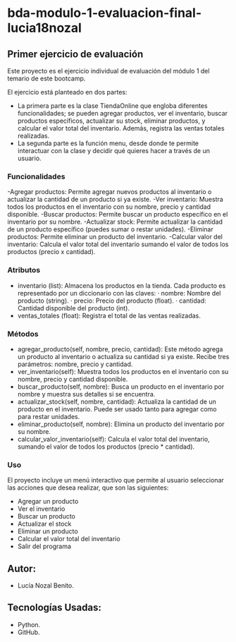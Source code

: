 # bda-modulo-1-evaluacion-final-lucia18nozal

## Primer ejercicio de evaluación
Este proyecto es el ejercicio individual de evaluación del módulo 1 del temario de este bootcamp.

El ejercicio está planteado en dos partes: 
- La primera parte es la clase TiendaOnline que engloba diferentes funcionalidades; se pueden agregar productos, ver el inventario, buscar productos específicos, actualizar su stock, eliminar productos, y calcular el valor total del inventario. Además, registra las ventas totales realizadas. 
- La segunda parte es la función menu, desde donde te permite interactuar con la clase y decidir qué quieres hacer a través de un usuario.

### Funcionalidades
-Agregar productos: Permite agregar nuevos productos al inventario o actualizar la cantidad de un producto si ya existe.
-Ver inventario: Muestra todos los productos en el inventario con su nombre, precio y cantidad disponible.
-Buscar productos: Permite buscar un producto específico en el inventario por su nombre.
-Actualizar stock: Permite actualizar la cantidad de un producto específico (puedes sumar o restar unidades).
-Eliminar productos: Permite eliminar un producto del inventario.
-Calcular valor del inventario: Calcula el valor total del inventario sumando el valor de todos los productos (precio x cantidad).

### Atributos
- inventario (list): Almacena los productos en la tienda. Cada producto es representado por un diccionario con las claves:
    · nombre: Nombre del producto (string).
    · precio: Precio del producto (float).
    · cantidad: Cantidad disponible del producto (int).
- ventas_totales (float): Registra el total de las ventas realizadas.

### Métodos
- agregar_producto(self, nombre, precio, cantidad): Este método agrega un producto al inventario o actualiza su cantidad si ya existe. Recibe tres parámetros: nombre, precio y cantidad.
- ver_inventario(self): Muestra todos los productos en el inventario con su nombre, precio y cantidad disponible.
- buscar_producto(self, nombre): Busca un producto en el inventario por nombre y muestra sus detalles si se encuentra.
- actualizar_stock(self, nombre, cantidad): Actualiza la cantidad de un producto en el inventario. Puede ser usado tanto para agregar como para restar unidades.
- eliminar_producto(self, nombre): Elimina un producto del inventario por su nombre.
- calcular_valor_inventario(self): Calcula el valor total del inventario, sumando el valor de todos los productos (precio * cantidad).

### Uso
El proyecto incluye un menú interactivo que permite al usuario seleccionar las acciones que desea realizar, que son las siguientes:
- Agregar un producto
- Ver el inventario
- Buscar un producto
- Actualizar el stock
- Eliminar un producto
- Calcular el valor total del inventario
- Salir del programa

## Autor:
- Lucía Nozal Benito.

## Tecnologías Usadas:
- Python.
- GitHub.

